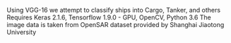 Using VGG-16 we attempt to classify ships into Cargo, Tanker, and others
Requires Keras 2.1.6, Tensorflow 1.9.0 - GPU, OpenCV, Python 3.6
The image data is taken from OpenSAR dataset provided by Shanghai Jiaotong University
